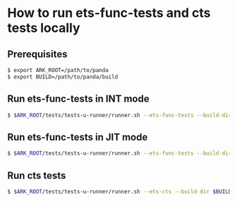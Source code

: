 # How to run ets-func-tests and cts tests locally

## Prerequisites
```bash
$ export ARK_ROOT=/path/to/panda
$ export BUILD=/path/to/panda/build
```
## Run ets-func-tests in INT mode
```bash
$ $ARK_ROOT/tests/tests-u-runner/runner.sh --ets-func-tests --build-dir $BUILD --processes=`nproc`
```

## Run ets-func-tests in JIT mode
```bash
$ $ARK_ROOT/tests/tests-u-runner/runner.sh --ets-func-tests --build-dir $BUILD --jit --ark-args='--compiler-ignore-failures=false' --processes=`nproc`
```

## Run cts tests
```bash
$ $ARK_ROOT/tests/tests-u-runner/runner.sh --ets-cts --build-dir $BUILD --processes=`nproc`
```
